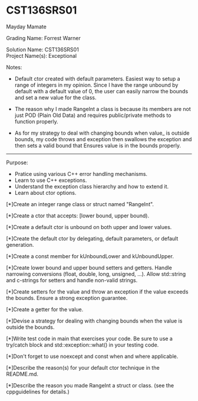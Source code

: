 # CST136SRS01
Mayday Mamate

Grading Name: Forrest Warner

Solution Name: CST136SRS01  
Project Name(s): Exceptional

Notes:

- Default ctor created with default parameters. Easiest way to setup a range of integers in my opinion. Since I have the range unbound 
  by default with a default value of 0, the user can easily narrow the bounds and set a new value for the class.

- The reason why I made RangeInt a class is because its members are not just POD (Plain Old Data) and requires public/private methods 
  to function properly.

 - As for my strategy to deal with changing bounds when value_ is outside bounds, my code throws and exception then swallows the exception
 and then sets a valid bound that Ensures value is in the bounds properly.

---

Purpose:

- Pratice using various C++ error handling mechanisms.
- Learn to use C++ exceptions.
- Understand the exception class hierarchy and how to extend it. 
- Learn about ctor options. 

[*]Create an integer range class or struct named "RangeInt".  

[*]Create a ctor that accepts: \[lower bound, upper bound).  

[*]Create a default ctor is unbound on both upper and lower values.  

[*]Create the default ctor by delegating, default parameters, or default generation.  

[*]Create a const member for kUnboundLower and kUnboundUpper.  

[*]Create lower bound and upper bound setters and getters. Handle narrowing conversions (float, double, long, unsigned, ...). Allow std::string and c-strings for setters and handle non-valid strings.  

[*]Create setters for the value and throw an exception if the value exceeds the bounds. Ensure a strong exception guarantee.  

[*]Create a getter for the value.  

[*]Devise a strategy for dealing with changing bounds when the value is outside the bounds.  

[*]Write test code in main that exercises your code. Be sure to use a try/catch block and std::exception::what() in your testing code.  

[*]Don't forget to use noexcept and const when and where applicable.  

[*]Describe the reason(s) for your default ctor technique in the README.md.  

[*]Describe the reason you made RangeInt a struct or class. (see the cppguidelines for details.)